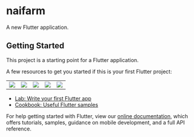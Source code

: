 # naifarm

A new Flutter application.

## Getting Started

This project is a starting point for a Flutter application.

A few resources to get you started if this is your first Flutter project:

<table>
  <td>
    <img src="https://www.img.in.th/images/a9bad8c38bbe90521869db0f2de9a2ba.png" />
  </td>
   <td><img src="https://uppic.cc/d/iTyHjsuFiXieRS1Chlhn6" />
      </td>
    <td><img src="https://www.img.in.th/images/3a9f57d3f8b3999c8da694a8e8e67ec1.png" />
      </td>
    <td><img src="https://www.img.in.th/images/5aa7e8b93dd1d8af243a0a20e3be895b.png" />
      </td>
    <td><img src="https://www.img.in.th/images/1e8d034d0325bd2546c1b090f28efb69.png" />
      </td>
   
  </table>


- [Lab: Write your first Flutter app](https://flutter.dev/docs/get-started/codelab)
- [Cookbook: Useful Flutter samples](https://flutter.dev/docs/cookbook)

For help getting started with Flutter, view our
[online documentation](https://flutter.dev/docs), which offers tutorials,
samples, guidance on mobile development, and a full API reference.
